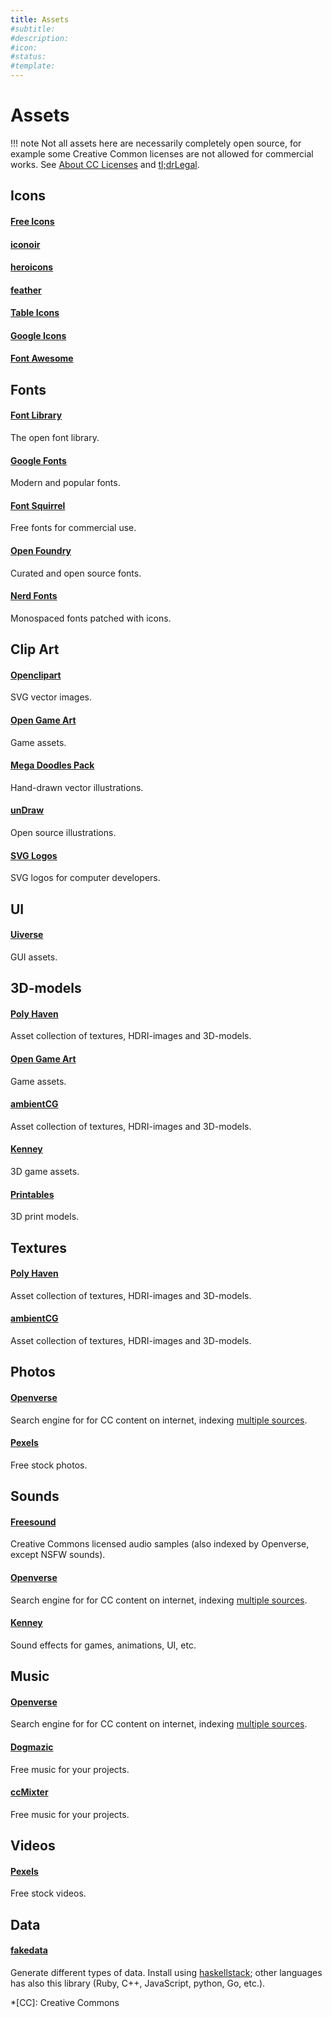 ```yaml
---
title: Assets
#subtitle: 
#description: 
#icon: 
#status:
#template: 
---
```


# Assets

!!! note
    Not all assets here are necessarily completely open source, for example some Creative Common licenses are not allowed for commercial works. See [About CC Licenses](https://creativecommons.org/share-your-work/cclicenses/) and [tl;drLegal](https://www.tldrlegal.com/).


## Icons
<!--For more icons, take a look here: [https://github.com/topics/icons](https://github.com/topics/icons)-->

#### [Free Icons](https://free-icons.github.io/free-icons/)

#### [iconoir](https://iconoir.com/)

#### [heroicons](https://heroicons.com/)

#### [feather](https://feathericons.com/)

#### [Table Icons](https://tabler.io/icons)

#### [Google Icons](https://fonts.google.com/icons)

#### [Font Awesome](https://github.com/FortAwesome/Font-Awesome)


## Fonts

#### [Font Library](https://fontlibrary.org/)
The open font library.

#### [Google Fonts](https://fonts.google.com/)
Modern and popular fonts.

#### [Font Squirrel](https://www.fontsquirrel.com/)
Free fonts for commercial use.

#### [Open Foundry](https://open-foundry.com/)
Curated and open source fonts.

#### [Nerd Fonts](https://www.nerdfonts.com/)
Monospaced fonts patched with icons.


## Clip Art

#### [Openclipart](https://openclipart.org/)
SVG vector images. 

#### [Open Game Art](https://opengameart.org/)
Game assets.

#### [Mega Doodles Pack](https://github.com/MariaLetta/mega-doodles-pack)
Hand-drawn vector illustrations.

#### [unDraw](https://undraw.co/)
Open source illustrations.

#### [SVG Logos](https://svglogos.dev/)
SVG logos for computer developers.


## UI

#### [Uiverse](https://uiverse.io/)
GUI assets.


## 3D-models

#### [Poly Haven](https://polyhaven.com/)
Asset collection of textures, HDRI-images and 3D-models.

#### [Open Game Art](https://opengameart.org/)
Game assets.

#### [ambientCG](https://ambientcg.com/)
Asset collection of textures, HDRI-images and 3D-models.

#### [Kenney](https://www.kenney.nl/assets/category:3D)
3D game assets.

#### [Printables](https://www.printables.com/)
3D print models.


## Textures

#### [Poly Haven](https://polyhaven.com/)
Asset collection of textures, HDRI-images and 3D-models.

#### [ambientCG](https://ambientcg.com/)
Asset collection of textures, HDRI-images and 3D-models.


## Photos

#### [Openverse](https://openverse.org/)
Search engine for for CC content on internet, indexing [multiple sources](https://openverse.org/sources).

#### [Pexels](https://www.pexels.com/)
Free stock photos.


## Sounds

#### [Freesound](https://freesound.org/)
Creative Commons licensed audio samples (also indexed by Openverse, except NSFW sounds).

#### [Openverse](https://openverse.org/)
Search engine for for CC content on internet, indexing [multiple sources](https://openverse.org/sources).

#### [Kenney](https://www.kenney.nl/assets/category:Audio)
Sound effects for games, animations, UI, etc.


## Music

#### [Openverse](https://openverse.org/)
Search engine for for CC content on internet, indexing [multiple sources](https://openverse.org/sources).

#### [Dogmazic](https://www.dogmazic.net/?lang=en)
Free music for your projects.

#### [ccMixter](http://dig.ccmixter.org/)
Free music for your projects.


## Videos

#### [Pexels](https://www.pexels.com/videos/)
Free stock videos.


## Data

#### [fakedata](https://github.com/fakedata-haskell/fakedata)
Generate different types of data. Install using [haskellstack](https://docs.haskellstack.org/en/stable/#how-to-install-stack); other languages has also this library (Ruby, C++, JavaScript, python, Go, etc.).


*[CC]: Creative Commons
